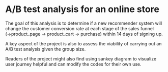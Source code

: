 
# A/B test analysis for an online store
The goal of this analysis is to determine if a new recommender system will change the customer conversion rate at each stage of the sales funnel (→product_page → product_cart → purchase) within 14 days of signing up. 

A key aspect of the project is also to assess the viability of carrying out an A/B test analysis given the group size. 

Readers of the project might also find using sankey diagram to visualize user journey helpful and can modify the codes for their own use. 

